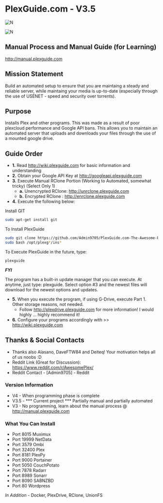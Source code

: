# PlexGuide.com - V3.5

![N](https://preview.ibb.co/gdXE0m/Snip20171029_22.png)

![N](https://preview.ibb.co/bP2Wnb/Snip20171105_31.png")

## Manual Process and Manual Guide (for Learning)
http://manual.plexguide.com

## Mission Statement
Build an automated setup to ensure that you are maintaing a steady and reliable server, while maintaing your media is up-to-date (especially through the use of USENET - speed and security over torrents).

## Purpose
Installs Plex and other programs. This was made as a result of poor plexcloud performance and Google API bans. This allows you to maintain an automated server that uploads and downloads your files through the use of a mounted google drive. 

## Guide Order

- **1.** Read http://wiki.plexguide.com for basic information and understanding
- **2.** Obtain your Google API Key at http://googleapi.plexguide.com
- **3.** Execute Manual RClone Portion (Working to Automated, somewhat tricky) (Select Only 1)
    - **a.** Unencrypted RClone: http://unrclone.plexguide.com
    - **b.** Encrypted RClone  : http://enrclone.plexguide.com
- **4.** Execute the following below:

Install GIT
```sh
sudo apt-get install git
```

To Install PlexGuide
```sh
sudo git clone https://github.com/Admin9705/PlexGuide.com-The-Awesome-Plex-Server.git /opt/plexguide
sudo bash /opt/plexg*/ins*
```

To Execute PlexGuide in the future, type:
```sh
plexguide
```

***FYI***

The program has a built-in update manager that you can execute.  At anytime, just type: plexguide.  Select option #3 and the newest files will download for the newest options and updates.

- **5.** When you execute the program, if using G-Drive, execute Part 1. Other storage reasons, not needed.
  - Follow http://plexdrive.plexguide.com for more information! I would highly ... highly recommend it!
- **6.** Configure your programs accordingly with >> http://wiki.plexguide.com

## Thanks & Social Contacts

- Thanks also Alasano, DaveFTW84 and Deiteq! Your motivation helps all of us noobs :D
- Reddit Link (Great for Discussion): https://www.reddit.com/r/AwesomePlex/
- Reddit Contact  - [Admin9705] - Reddit

### Version Information
- V4   - When programming phase is complete
- V3.5 - *** Current project *** Partially manual and partially automated
- V3   - No programming, learn about the manual process @ http://manual.plexguide.com

### What You Can Install

- Port 8015   Muximux
- Port 19999  NetData
- Port 3579   Ombi
- Port 32400  Plex
- Port 8181   PlexPy
- Port 9000   Portainer
- Port 5050   CouchPotato
- Port 7878   Radarr 
- Port 8989   Sonarr
- Port 8090   SABNZBD
- Port 80     Wordpress

*In Addition* - Docker, PlexDrive, RClone, UnionFS
